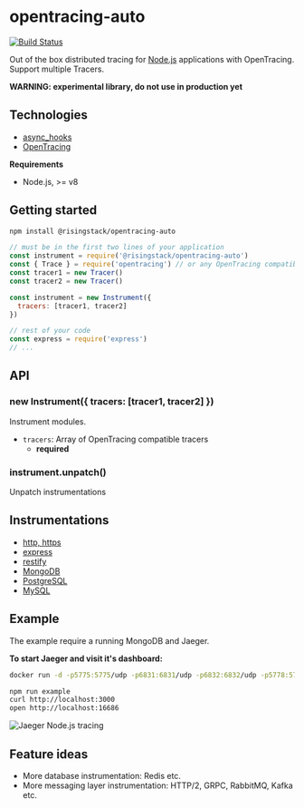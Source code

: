 # opentracing-auto

[![Build Status](https://travis-ci.org/RisingStack/opentracing-auto.svg?branch=master)](https://travis-ci.org/RisingStack/opentracing-auto)  

Out of the box distributed tracing for [Node.js](https://nodejs.org) applications with OpenTracing.
Support multiple Tracers.

**WARNING: experimental library, do not use in production yet**

## Technologies

- [async_hooks](https://github.com/nodejs/node/blob/master/doc/api/async_hooks.md)
- [OpenTracing](http://opentracing.io/)

**Requirements**

- Node.js, >= v8

## Getting started

```sh
npm install @risingstack/opentracing-auto
```

```js
// must be in the first two lines of your application
const instrument = require('@risingstack/opentracing-auto')
const { Trace } = require('opentracing') // or any OpenTracing compatible tracer like jaeger-client
const tracer1 = new Tracer()
const tracer2 = new Tracer()

const instrument = new Instrument({
  tracers: [tracer1, tracer2]
})

// rest of your code
const express = require('express')
// ...
```

## API

### new Instrument({ tracers: [tracer1, tracer2] })

Instrument modules.

- `tracers`: Array of OpenTracing compatible tracers
  - **required**

### instrument.unpatch()

Unpatch instrumentations

## Instrumentations

- [http, https](https://nodejs.org/api/http.html)
- [express](https://expressjs.com/)
- [restify](http://restify.com/)
- [MongoDB](https://www.npmjs.com/package/mongodb-core)
- [PostgreSQL](https://www.npmjs.com/package/pg)
- [MySQL](https://www.npmjs.com/package/mysql)

## Example

The example require a running MongoDB and Jaeger.

**To start Jaeger and visit it's dashboard:**

```sh
docker run -d -p5775:5775/udp -p6831:6831/udp -p6832:6832/udp -p5778:5778 -p16686:16686 -p14268:14268 jaegertracing/all-in-one:latest && open http://localhost:16686
```

```sh
npm run example
curl http://localhost:3000
open http://localhost:16686
```

![Jaeger Node.js tracing](https://user-images.githubusercontent.com/1764512/26843812-c3198758-4af1-11e7-8aa3-1da55d9e58b6.png)

## Feature ideas

- More database instrumentation: Redis etc.
- More messaging layer instrumentation: HTTP/2, GRPC, RabbitMQ, Kafka etc.
